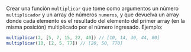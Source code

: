 Crear una función `multiplicar` que tome como argumentos un número `multiplicador` y un array de números `numeros`, y que devuelva un array donde cada elemento es el resultado del elemento del primer array (en la misma posición) multiplicado por el número ingresado. Ejemplo:

```javascript
multiplicar(2, [5, 7, 15, 22, 40]) // [10, 14, 30, 44, 80]
multiplicar(10, [2, 5, 77]) // [20, 50, 770]
```